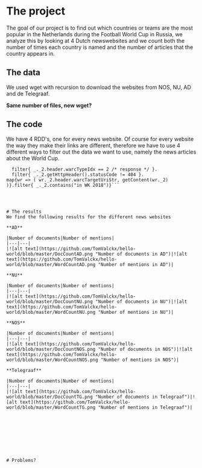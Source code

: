 # The project

The goal of our project is to find out which countries or teams are the most popular in the Netherlands during the Football World Cup in Russia, we analyze this by looking at 4 Dutch newswebsites and we count both the number of times each country is named and the number of articles that the country appears in. 

## The data

We used wget with recursion to download the websites from NOS, NU, AD and de Telegraaf.

**__Same number of files, new wget?__**

## The code
We have 4 RDD's, one for every news website. Of course for every website the way they make their links are different, therefore we have to use 4 different ways to filter out the data we want to use, namely the news articles about the World Cup.

```val warcctelegraaf = warcftelegraaf.
  filter{ _._2.header.warcTypeIdx == 2 /* response */ }.
  filter{ _._2.getHttpHeader().statusCode != 404 }.
map{wr => ( wr._2.header.warcTargetUriStr, getContent(wr._2) )}.filter{ _._2.contains("in WK 2018")}```




# The results
We find the following results for the different news websites

**AD**

|Number of documents|Number of mentions|
|---|---|
|![alt text](https://github.com/TomValckx/hello-world/blob/master/DocCountAD.png "Number of documents in AD")|![alt text](https://github.com/TomValckx/hello-world/blob/master/WordCountAD.png "Number of mentions in AD")|

**NU**

|Number of documents|Number of mentions|
|---|---|
|![alt text](https://github.com/TomValckx/hello-world/blob/master/DocCountNU.png "Number of documents in NU")|![alt text](https://github.com/TomValckx/hello-world/blob/master/WordCountNU.png "Number of mentions in NU")|

**NOS**

|Number of documents|Number of mentions|
|---|---|
|![alt text](https://github.com/TomValckx/hello-world/blob/master/DocCountNOS.png "Number of documents in NOS")|![alt text](https://github.com/TomValckx/hello-world/blob/master/WordCountNOS.png "Number of mentions in NOS")|

**Telegraaf**

|Number of documents|Number of mentions|
|---|---|
|![alt text](https://github.com/TomValckx/hello-world/blob/master/DocCountTG.png "Number of documents in Telegraaf")|![alt text](https://github.com/TomValckx/hello-world/blob/master/WordCountTG.png "Number of mentions in Telegraaf")|









# Problems?
